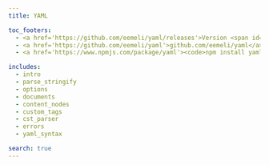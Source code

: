 ```yaml
---
title: YAML

toc_footers:
  - <a href='https://github.com/eemeli/yaml/releases'>Version <span id='version'>1.x.y</span> (changelog)</a>
  - <a href='https://github.com/eemeli/yaml'>github.com/eemeli/yaml</a>
  - <a href='https://www.npmjs.com/package/yaml'><code>npm install yaml</code></a>

includes:
  - intro
  - parse_stringify
  - options
  - documents
  - content_nodes
  - custom_tags
  - cst_parser
  - errors
  - yaml_syntax

search: true
---
```

